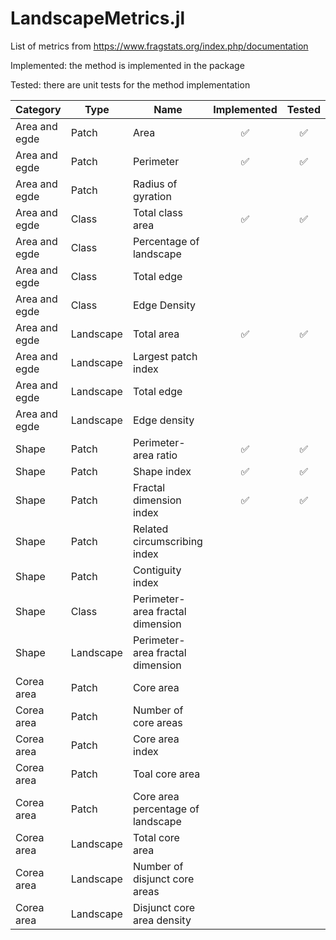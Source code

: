 # LandscapeMetrics.jl

List of metrics from https://www.fragstats.org/index.php/documentation

Implemented: the method is implemented in the package

Tested: there are unit tests for the method implementation


| Category | Type | Name | Implemented | Tested |
|-----|----|---|:-:|:-:|
| Area and egde | Patch | Area | ✅ | ✅ |
| Area and egde | Patch | Perimeter | ✅ | ✅ |
| Area and egde | Patch | Radius of gyration |  |  |
| Area and egde | Class | Total class area | ✅  | ✅  |
| Area and egde | Class | Percentage of landscape |  |  |
| Area and egde | Class | Total edge |  |  |
| Area and egde | Class | Edge Density|  |  |
| Area and egde | Landscape | Total area| ✅  | ✅  |
| Area and egde | Landscape | Largest patch index|  |  |
| Area and egde | Landscape | Total edge |  |  |
| Area and egde | Landscape | Edge density |  |  |
| Shape | Patch | Perimeter-area ratio | ✅  | ✅  |
| Shape | Patch | Shape index| ✅  | ✅  |
| Shape | Patch | Fractal dimension index| ✅  | ✅  |
| Shape | Patch | Related circumscribing index|   |   |
| Shape | Patch | Contiguity index|   |   |
| Shape | Class | Perimeter-area fractal dimension|   |   |
| Shape | Landscape | Perimeter-area fractal dimension|   |   |
| Corea area | Patch | Core area|   |   |
| Corea area | Patch | Number of core areas|   |   |
| Corea area | Patch | Core area index|   |   |
| Corea area | Patch | Toal core area |   |   |
| Corea area | Patch | Core area percentage of landscape|   |   |
| Corea area | Landscape | Total core area|   |   |
| Corea area | Landscape | Number of disjunct core areas|   |   |
| Corea area | Landscape | Disjunct core area density|   |   |
